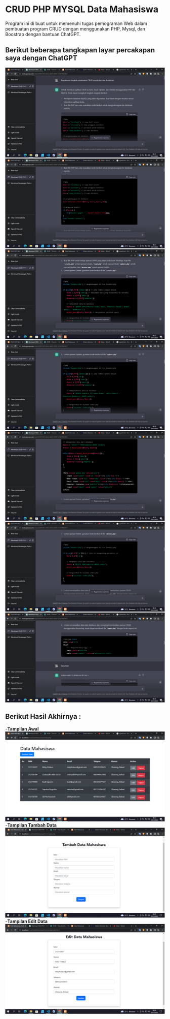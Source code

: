 # CRUD PHP MYSQL Data Mahasiswa

Program ini di buat untuk memenuhi tugas pemograman Web dalam 
pembuatan program CRUD dengan menggunakan PHP, Mysql, dan 
Boostrap dengan bantuan ChatGPT.

## Berikut beberapa tangkapan layar percakapan saya dengan ChatGPT
![screenshot](screenshot/gpt1.png)
![screenshot](screenshot/gpt4.png)
![screenshot](screenshot/gpt5.png)
![screenshot](screenshot/gpt7.png)
![screenshot](screenshot/gpt9.png)
![screenshot](screenshot/gpt10.png)
![screenshot](screenshot/gpt11.png)


## Berikut Hasil Akhirnya :
-**Tampilan Awal**
![screenshot](screenshot/index.png)
-**Tampilan Tambah Data**
![screenshot](screenshot/tambah.png)
-**Tampilan Edit Data**
![screenshot](screenshot/update.png)
